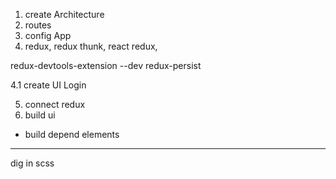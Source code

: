 1. create Architecture
2. routes
3. config App
4. redux, redux thunk, react redux,

redux-devtools-extension --dev
redux-persist

4.1 create UI Login

5. connect redux
6. build ui

- build depend elements

---

dig in scss
